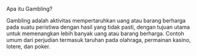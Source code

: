 Apa itu Gambling?

Gambling adalah aktivitas mempertaruhkan uang atau barang berharga pada suatu peristiwa dengan hasil yang tidak pasti, dengan tujuan utama untuk memenangkan lebih banyak uang atau barang berharga. Contoh umum dari perjudian termasuk taruhan pada olahraga, permainan kasino, lotere, dan poker.
